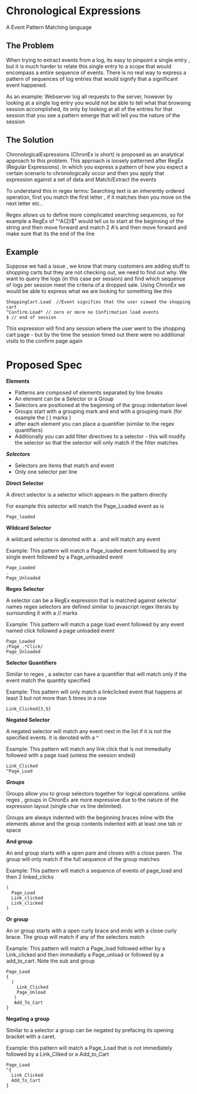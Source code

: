 # Chronological Expressions
A Event Pattern Matching language

## The Problem
When trying to extract events from a log, its easy to pinpoint a single entry , but it is much harder to relate this single entry to a scope that would encompass a entire sequence of events. There is no real way to express a pattern of sequences of log entries that would signify that a significant event happened. 

As an example: Webserver log all requests to the server, however by looking at a single log entry you would not be able to tell what that browsing session accomplished, its only by looking at all of the entries for that session that you see a pattern emerge that will tell you the nature of the session

## The Solution
ChronologicalExpressions (ChronEx is short) is proposed as an analytical approach to this problem. This approach is loosely patterned after RegEx (Regular Expressions). In which you express a pattern of how you expect a certain scenario to chronologically occur and then you apply that expression against a set of data and Match/Extract the events

To understand this in regex terms: Searching text is an inherently ordered operation, first you match the first letter , if it matches then you move on the next letter etc..

Regex allows us to define more complicated searching sequences, so for example a RegEx of "^A{2}$" would tell us to start at the beginning of the string and then move forward and match 2 A's and then move forward and make sure that its the end of the line

## Example
Suppose we had a issue , we know that many customers are adding stuff to shopping carts but they are not checking out, we need to find out why. We want to query the logs (in this case per session) and find which sequence of logs per session meet the criteria of a dropped sale. Using ChronEx we would be able to express what we are looking for something like this

~~~
ShoppingCart.Load  //Event signifies that the user viewed the shopping cart
^Confirm.Load* // zero or more no Confirmation load events
$ // end of session
~~~

This expression will find any session where the user went to the shopping cart page - but by the time the session timed out there were no additional visits to the confirm page again

# Proposed Spec

**Elements**

* Patterns are composed of elements separated by line breaks
* An element can be a Selector or a Group
* Selectors are positioned at the beginning of the group indentation level
* Groups start with a grouping mark and end with a grouping mark (for example the ( ) marks )
* after each element you can place a quantifier (similar to the regex quantifiers)
* Additionally you can add filter directives to a selector - this will modify the selector so that the selector will only match if the filter matches

***Selectors***

* Selectors are items that match and event
* Only one selector per line

**Direct Selector**

A direct selector is a selector which appears in the pattern directly

For example this selector will match the Page_Loaded event as is
~~~
Page_loaded
~~~


**Wildcard Selector**

A wildcard selector is denoted with a . and will match any event

Example: This pattern will match a Page_loaded event followed by any single event followed by a Page_unloaded event
~~~
Page_Loaded
.
Page_Unloaded
~~~

**Regex Selector**

A selector can be a RegEx expression that is matched against selector names
regex selectors are defined similar to javascript regex literals by surrounding it with a // marks

Example: This pattern will match a page load event followed by any event named click followed a page unloaded event

~~~
Page_Loaded
/Page_.*Click/
Page_Unloaded
~~~

**Selector Quantifiers**

Similar to regex , a selector can have a quantifier that will match only if the event match the quantity specified

Example: This pattern will only match a linkclicked event that happens at least 3 but not more than 5 times in a row
~~~
Link_Clicked{3,5}
~~~

**Negated Selector**

A negated selector will match any event next in the list if it is not the specified events. it is denoted with a ^ 

Example: This pattern will match any link click that is not immedialty followed with a page load (unless the seesion ended)
~~~
Link_Clicked
^Page_Load
~~~

***Groups***

Groups allow you to group selectors together for logical operations. unlike regex , groups in ChronEx are more expressive due to the nature of the expression layout (single char vs line delimited).

Groups are always indented with the beginning braces inline with the elements above and the group contents indented with at least one tab or space

**And group**

An and group starts with a open pare and closes with a close paren. The group will only match if the full sequence of the group matches

Example: This pattern will match a sequence of events of page_load and then 2 linked_clicks
~~~
(
  Page_Load
  Link_clicked
  Link_clicked
)
~~~

**Or group**

An or group starts with a open curly brace and ends with a close curly brace. The group will match if any of the selectors match

Example: This pattern will match a Page_load followed either by a Link_clicked and then immediatly a Page_unload or followed by a add_to_cart. Note the sub and group
~~~
Page_Load
{
  (
    Link_Clicked
    Page_Unload
   )
   Add_To_Cart
}
~~~

**Negating a group**

Similar to a selector a group can be negated by prefacing its opening bracket with a caret.

Example: this pattern will match a Page_Load that is not immediately followed by a Link_Cliked or a Add_to_Cart
~~~
Page_Load
^{
  Link_Clicked
  Add_to_Cart
}
